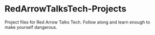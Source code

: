 # RedArrowTalksTech-Projects
 Project files for Red Arrow Talks Tech. Follow along and learn enough to make yourself dangerous.
